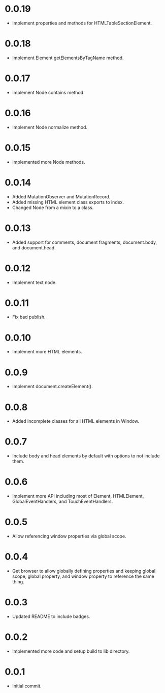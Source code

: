# 0.0.19

*   Implement properties and methods for HTMLTableSectionElement.

# 0.0.18

*   Implement Element getElementsByTagName method.

# 0.0.17

*   Implement Node contains method.

# 0.0.16

*   Implement Node normalize method.

# 0.0.15

*   Implemented more Node methods.

# 0.0.14

*   Added MutationObserver and MutationRecord.
*   Added missing HTML element class exports to index.
*   Changed Node from a mixin to a class.

# 0.0.13

*   Added support for comments, document fragments, document.body, and document.head.

# 0.0.12

*   Implement text node.

# 0.0.11

*   Fix bad publish.

# 0.0.10

*   Implement more HTML elements.

# 0.0.9

*   Implement document.createElement().

# 0.0.8

*   Added incomplete classes for all HTML elements in Window.

# 0.0.7

*   Include body and head elements by default with options to not include them.

# 0.0.6

*   Implement more API including most of Element, HTMLElement, GlobalEventHandlers, and TouchEventHandlers.

# 0.0.5

* Allow referencing window properties via global scope.

# 0.0.4

*   Get browser to allow globally defining properties and keeping global scope, global property, and window property to reference the same thing.

# 0.0.3

*   Updated README to include badges.

# 0.0.2

*   Implemented more code and setup build to lib directory.

# 0.0.1

*   Initial commit.
